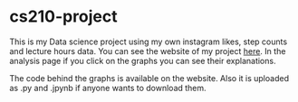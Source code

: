# cs210-project
This is my Data science project using my own instagram likes, step counts and lecture hours data. 
You can see the website of my project [here](https://hilalsay.github.io/cs210-project/). In the analysis page if you click on the graphs you can see their explanations.

The code behind the graphs is available on the website. Also it is uploaded as .py and .jpynb if anyone wants to download them.
